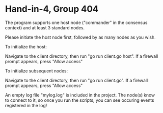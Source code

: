 # Hand-in-4, Group 404

The program supports one host node ("commander" in the consensus context) and at least 3 standard nodes.

Please initiate the host node first, followed by as many nodes as you wish.


To initialize the host:

  Navigate to the client directory, then run "go run client.go host". If a firewall prompt appears, press "Allow access"


To initialize subsequent nodes:

  Navigate to the client directory, then run "go run client.go". If a firewall prompt appears, press "Allow access"

An empty log file "mylog.log" is included in the project. The node(s) know to connect to it, 
so once you run the scripts, you can see occuring events registered in the log!
